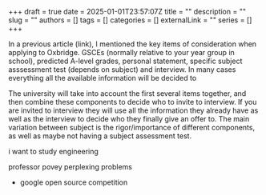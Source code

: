 +++ 
draft = true
date = 2025-01-01T23:57:07Z
title = ""
description = ""
slug = ""
authors = []
tags = []
categories = []
externalLink = ""
series = []
+++

In a previous article (link), I mentioned the key items of consideration when applying to Oxbridge. GSCEs (normally relative to your year group in school), predicted A-level grades, personal statement, specific subject asssessment test (depends on subject) and interview. In many cases everything all the available information will be decided to 


The university will take into account the first several items together, and then combine these components to decide who to invite to interview. If you are invited to interview they will use all the information they already have as well as the interview to decide who they finally give an offer to. The main variation between subject is the rigor/importance of different components, as well as maybe not having a subject assessment test.


i want to study engineering

professor povey perplexing problems

- google open source competition